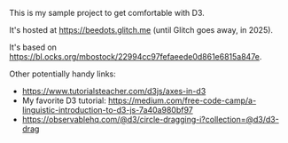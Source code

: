 This is my sample project to get comfortable with D3.

It's hosted at <https://beedots.glitch.me> (until Glitch goes away, in 2025).

It's based on
<https://bl.ocks.org/mbostock/22994cc97fefaeede0d861e6815a847e>.

Other potentially handy links:

* <https://www.tutorialsteacher.com/d3js/axes-in-d3>
* My favorite D3 tutorial:
<https://medium.com/free-code-camp/a-linguistic-introduction-to-d3-js-7a40a980bf97>
* <https://observablehq.com/@d3/circle-dragging-i?collection=@d3/d3-drag>